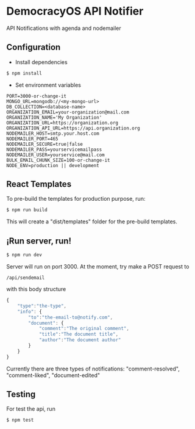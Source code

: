 # DemocracyOS API Notifier

API Notifications with agenda and nodemailer

## Configuration
- Install dependencies

```sh
$ npm install
```

- Set environment variables

```
PORT=3000-or-change-it
MONGO_URL=mongodb://<my-mongo-url>
DB_COLLECTION=<database-name>
ORGANIZATION_EMAIL=your-organization@mail.com
ORGANIZATION_NAME='My Organization'
ORGANIZATION_URL=https://organization.org
ORGANIZATION_API_URL=https://api.organization.org
NODEMAILER_HOST=smtp.your.host.com
NODEMAILER_PORT=465
NODEMAILER_SECURE=true|false
NODEMAILER_PASS=yourservicemailpass
NODEMAILER_USER=yourservice@mail.com
BULK_EMAIL_CHUNK_SIZE=100-or-change-it
NODE_ENV=production || development
```

## React Templates

To pre-build the templates for production purpose, run:

```sh
$ npm run build
```

This will create a "dist/templates" folder for the pre-build templates.

## ¡Run server, run!

```sh
$ npm run dev
```

Server will run on port 3000.
At the moment, try make a POST request to 

```
/api/sendemail
```

with this body structure

```javascript
{
	"type":"the-type",
	"info": {
		"to":"the-email-to@notify.com",
		"document": {
			"comment":"The original comment",
			"title":"The document title",
			"author":"The document author"
		}
	}
}
```

Currently there are three types of notifications: "comment-resolved", "comment-liked", "document-edited"

## Testing

For test the api, run

```sh
$ npm test
```